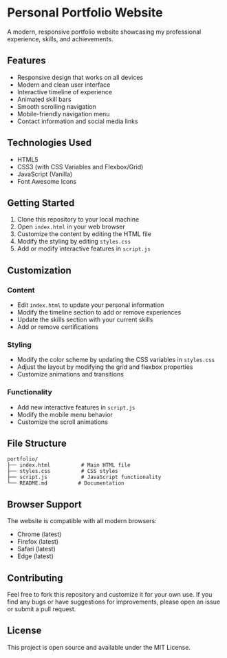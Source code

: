 # Personal Portfolio Website

A modern, responsive portfolio website showcasing my professional experience, skills, and achievements.

## Features

- Responsive design that works on all devices
- Modern and clean user interface
- Interactive timeline of experience
- Animated skill bars
- Smooth scrolling navigation
- Mobile-friendly navigation menu
- Contact information and social media links

## Technologies Used

- HTML5
- CSS3 (with CSS Variables and Flexbox/Grid)
- JavaScript (Vanilla)
- Font Awesome Icons

## Getting Started

1. Clone this repository to your local machine
2. Open `index.html` in your web browser
3. Customize the content by editing the HTML file
4. Modify the styling by editing `styles.css`
5. Add or modify interactive features in `script.js`

## Customization

### Content
- Edit `index.html` to update your personal information
- Modify the timeline section to add or remove experiences
- Update the skills section with your current skills
- Add or remove certifications

### Styling
- Modify the color scheme by updating the CSS variables in `styles.css`
- Adjust the layout by modifying the grid and flexbox properties
- Customize animations and transitions

### Functionality
- Add new interactive features in `script.js`
- Modify the mobile menu behavior
- Customize the scroll animations

## File Structure

```
portfolio/
├── index.html          # Main HTML file
├── styles.css          # CSS styles
├── script.js           # JavaScript functionality
└── README.md          # Documentation
```

## Browser Support

The website is compatible with all modern browsers:
- Chrome (latest)
- Firefox (latest)
- Safari (latest)
- Edge (latest)

## Contributing

Feel free to fork this repository and customize it for your own use. If you find any bugs or have suggestions for improvements, please open an issue or submit a pull request.

## License

This project is open source and available under the MIT License. 